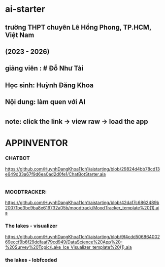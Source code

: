 # ai-starter
## trường THPT chuyên Lê Hồng Phong, TP.HCM, Việt Nam
## (2023 - 2026)
## giảng viên : # Đỗ Như Tài
## Học sinh: Huỳnh Đăng Khoa
## Nội dung: làm quen với AI
#
## note: click the link -> view raw -> load the app
# APPINVENTOR
### CHATBOT 
https://github.com/HuynhDangKhoa11ch1/aistarting/blob/29824d4bb78cd13e649d33a67f9d6ea0ad2d0fe1/ChatBotStarter.aia
#
### MOODTRACKER:
https://github.com/HuynhDangKhoa11ch1/aistarting/blob/42da17c6862489b20071be3bc9ba8e619732a05b/moodtrack/MoodTracker_template%20(1).aia
### The lakes - visualizer
https://github.com/HuynhDangKhoa11ch1/aistarting/blob/9f4cdd50686400269eccf9b6f29ddfaaf79cd949/DataScience%20App%20-%20Survey%20Topic/Lake_Ice_Visualizer_template%20(1).aia
### the lakes - lobfcoded
